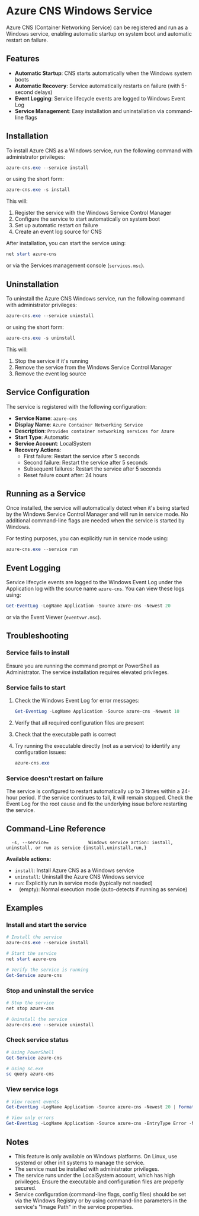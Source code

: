 # Azure CNS Windows Service

Azure CNS (Container Networking Service) can be registered and run as a Windows service, enabling automatic startup on system boot and automatic restart on failure.

## Features

- **Automatic Startup**: CNS starts automatically when the Windows system boots
- **Automatic Recovery**: Service automatically restarts on failure (with 5-second delays)
- **Event Logging**: Service lifecycle events are logged to Windows Event Log
- **Service Management**: Easy installation and uninstallation via command-line flags

## Installation

To install Azure CNS as a Windows service, run the following command with administrator privileges:

```powershell
azure-cns.exe --service install
```

or using the short form:

```powershell
azure-cns.exe -s install
```

This will:
1. Register the service with the Windows Service Control Manager
2. Configure the service to start automatically on system boot
3. Set up automatic restart on failure
4. Create an event log source for CNS

After installation, you can start the service using:

```powershell
net start azure-cns
```

or via the Services management console (`services.msc`).

## Uninstallation

To uninstall the Azure CNS Windows service, run the following command with administrator privileges:

```powershell
azure-cns.exe --service uninstall
```

or using the short form:

```powershell
azure-cns.exe -s uninstall
```

This will:
1. Stop the service if it's running
2. Remove the service from the Windows Service Control Manager
3. Remove the event log source

## Service Configuration

The service is registered with the following configuration:

- **Service Name**: `azure-cns`
- **Display Name**: `Azure Container Networking Service`
- **Description**: `Provides container networking services for Azure`
- **Start Type**: Automatic
- **Service Account**: LocalSystem
- **Recovery Actions**:
  - First failure: Restart the service after 5 seconds
  - Second failure: Restart the service after 5 seconds
  - Subsequent failures: Restart the service after 5 seconds
  - Reset failure count after: 24 hours

## Running as a Service

Once installed, the service will automatically detect when it's being started by the Windows Service Control Manager and will run in service mode. No additional command-line flags are needed when the service is started by Windows.

For testing purposes, you can explicitly run in service mode using:

```powershell
azure-cns.exe --service run
```

## Event Logging

Service lifecycle events are logged to the Windows Event Log under the Application log with the source name `azure-cns`. You can view these logs using:

```powershell
Get-EventLog -LogName Application -Source azure-cns -Newest 20
```

or via the Event Viewer (`eventvwr.msc`).

## Troubleshooting

### Service fails to install

Ensure you are running the command prompt or PowerShell as Administrator. The service installation requires elevated privileges.

### Service fails to start

1. Check the Windows Event Log for error messages:
   ```powershell
   Get-EventLog -LogName Application -Source azure-cns -Newest 10
   ```

2. Verify that all required configuration files are present

3. Check that the executable path is correct

4. Try running the executable directly (not as a service) to identify any configuration issues:
   ```powershell
   azure-cns.exe
   ```

### Service doesn't restart on failure

The service is configured to restart automatically up to 3 times within a 24-hour period. If the service continues to fail, it will remain stopped. Check the Event Log for the root cause and fix the underlying issue before restarting the service.

## Command-Line Reference

```
  -s, --service=               Windows service action: install, uninstall, or run as service {install,uninstall,run,}
```

**Available actions:**
- `install`: Install Azure CNS as a Windows service
- `uninstall`: Uninstall the Azure CNS Windows service
- `run`: Explicitly run in service mode (typically not needed)
- ` ` (empty): Normal execution mode (auto-detects if running as service)

## Examples

### Install and start the service

```powershell
# Install the service
azure-cns.exe --service install

# Start the service
net start azure-cns

# Verify the service is running
Get-Service azure-cns
```

### Stop and uninstall the service

```powershell
# Stop the service
net stop azure-cns

# Uninstall the service
azure-cns.exe --service uninstall
```

### Check service status

```powershell
# Using PowerShell
Get-Service azure-cns

# Using sc.exe
sc query azure-cns
```

### View service logs

```powershell
# View recent events
Get-EventLog -LogName Application -Source azure-cns -Newest 20 | Format-Table -AutoSize

# View only errors
Get-EventLog -LogName Application -Source azure-cns -EntryType Error -Newest 10
```

## Notes

- This feature is only available on Windows platforms. On Linux, use systemd or other init systems to manage the service.
- The service must be installed with administrator privileges.
- The service runs under the LocalSystem account, which has high privileges. Ensure the executable and configuration files are properly secured.
- Service configuration (command-line flags, config files) should be set via the Windows Registry or by using command-line parameters in the service's "Image Path" in the service properties.
